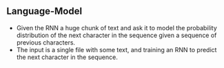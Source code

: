 ## Language-Model

- Given the RNN a huge chunk of text and ask it to model the probability distribution of the next character in the sequence given a sequence of previous characters.
- The input is a single file with some text, and training an RNN to predict the next character in the sequence.
